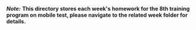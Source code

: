 ***Note:***
**This directory stores each week's homework for the 8th training program on mobile test, please navigate to the related week folder for details.**
